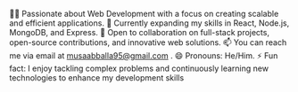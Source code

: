 👨‍💻 Passionate about Web Development with a focus on creating scalable and efficient applications.
🌱 Currently expanding my skills in React, Node.js, MongoDB, and Express.
🤝 Open to collaboration on full-stack projects, open-source contributions, and innovative web solutions.
📫 You can reach me via email at musaabballa95@gmail.com .
😄 Pronouns: He/Him. 
⚡ Fun fact: I enjoy tackling complex problems and continuously learning new technologies to enhance my development skills


<!---
Mus7ab/Mus7ab is a ✨ special ✨ repository because its `README.md` (this file) appears on your GitHub profile.
You can click the Preview link to take a look at your changes.
--->
